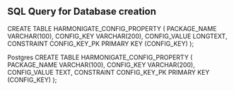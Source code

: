 ## SQL Query for Database creation

CREATE TABLE HARMONIGATE_CONFIG_PROPERTY (
    PACKAGE_NAME VARCHAR(100),
    CONFIG_KEY VARCHAR(200),
    CONFIG_VALUE LONGTEXT,
    CONSTRAINT CONFIG_KEY_PK PRIMARY KEY (CONFIG_KEY)
);

Postgres
CREATE TABLE HARMONIGATE_CONFIG_PROPERTY (
    PACKAGE_NAME VARCHAR(100),
    CONFIG_KEY VARCHAR(200),
    CONFIG_VALUE TEXT,
    CONSTRAINT CONFIG_KEY_PK PRIMARY KEY (CONFIG_KEY)
);

